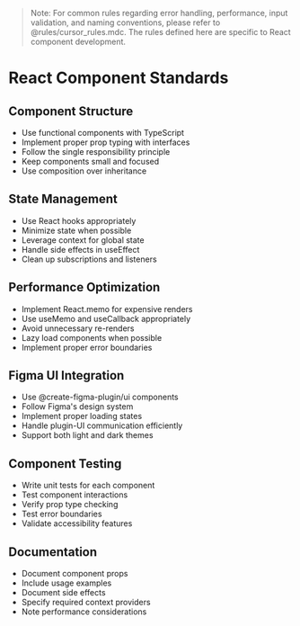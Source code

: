 > Note: For common rules regarding error handling, performance, input validation, and naming conventions, please refer to @rules/cursor_rules.mdc. The rules defined here are specific to React component development.

# React Component Standards

## Component Structure

- Use functional components with TypeScript
- Implement proper prop typing with interfaces
- Follow the single responsibility principle
- Keep components small and focused
- Use composition over inheritance

## State Management

- Use React hooks appropriately
- Minimize state when possible
- Leverage context for global state
- Handle side effects in useEffect
- Clean up subscriptions and listeners

## Performance Optimization

- Implement React.memo for expensive renders
- Use useMemo and useCallback appropriately
- Avoid unnecessary re-renders
- Lazy load components when possible
- Implement proper error boundaries

## Figma UI Integration

- Use @create-figma-plugin/ui components
- Follow Figma's design system
- Implement proper loading states
- Handle plugin-UI communication efficiently
- Support both light and dark themes

## Component Testing

- Write unit tests for each component
- Test component interactions
- Verify prop type checking
- Test error boundaries
- Validate accessibility features

## Documentation

- Document component props
- Include usage examples
- Document side effects
- Specify required context providers
- Note performance considerations
